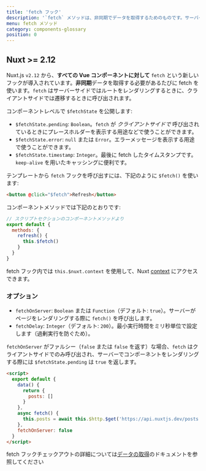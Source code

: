 ```yaml
---
title: 'fetch フック'
description: '`fetch` メソッドは、非同期でデータを取得するためのものです。サーバーサイドではルートをレンダリングするときに、クライアントサイドでは遷移するときに呼び出されます。'
menu: fetch メソッド
category: components-glossary
position: 0
---
```


## Nuxt >= 2.12

Nuxt.js `v2.12` から、**すべての Vue コンポーネントに対して** `fetch` という新しいフックが導入されています。**非同期**データを取得する必要があるたびに fetch を使います。`fetch` はサーバーサイドではルートをレンダリングするときに、クライアントサイドでは遷移するときに呼び出されます。

コンポーネントレベルで `$fetchState` を公開します:

- `$fetchState.pending`: `Boolean`。`fetch` が _クライアントサイドで_ 呼び出されているときにプレースホルダーを表示する用途などで使うことができます。
- `$fetchState.error`: `null` または `Error`。エラーメッセージを表示する用途で使うことができます。
- `$fetchState.timestamp`: `Integer`。最後に fetch したタイムスタンプです。`keep-alive` を用いたキャッシングに便利です。

テンプレートから `fetch` フックを呼び出すには、下記のように `$fetch()` を使います:

```html
<button @click="$fetch">Refresh</button>
```

コンポーネントメソッドでは下記のとおりです:

```javascript
// スクリプトセクションのコンポーネントメソッドより
export default {
  methods: {
    refresh() {
      this.$fetch()
    }
  }
}
```

fetch フック内では `this.$nuxt.context` を使用して、Nuxt [context](/docs/2.x/internals-glossary/context) にアクセスできます。

### オプション

- `fetchOnServer`: `Boolean` または `Function`（デフォルト: `true`）。サーバーがページをレンダリングする際に `fetch()` を呼び出します。
- `fetchDelay`: `Integer`（デフォルト: `200`）。最小実行時間をミリ秒単位で設定します（過剰実行を防ぐため）。

`fetchOnServer` がファルシー（`false` または `false` を返す）な場合、`fetch` はクライアントサイドでのみ呼び出され、サーバーでコンポーネントをレンダリングする際には `$fetchState.pending` は `true` を返します。

```html
<script>
  export default {
    data() {
      return {
        posts: []
      }
    },
    async fetch() {
      this.posts = await this.$http.$get('https://api.nuxtjs.dev/posts')
    },
    fetchOnServer: false
  }
</script>
```

<base-alert type="next">

fetch フックチェックアウトの詳細については[データの取得](/docs/2.x/features/data-fetching)のドキュメントを参照してください

</base-alert>
